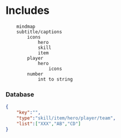 # Includes
```mermaid
    mindmap
    subtitle/captions
        icons
            hero
            skill
            item
        player
            hero
                icons
        number
            int to string
```

### Database
```json
{
    "key":"",
    "type":"skill/item/hero/player/team",
    "list":["XXX","AB","CD"]
}
```